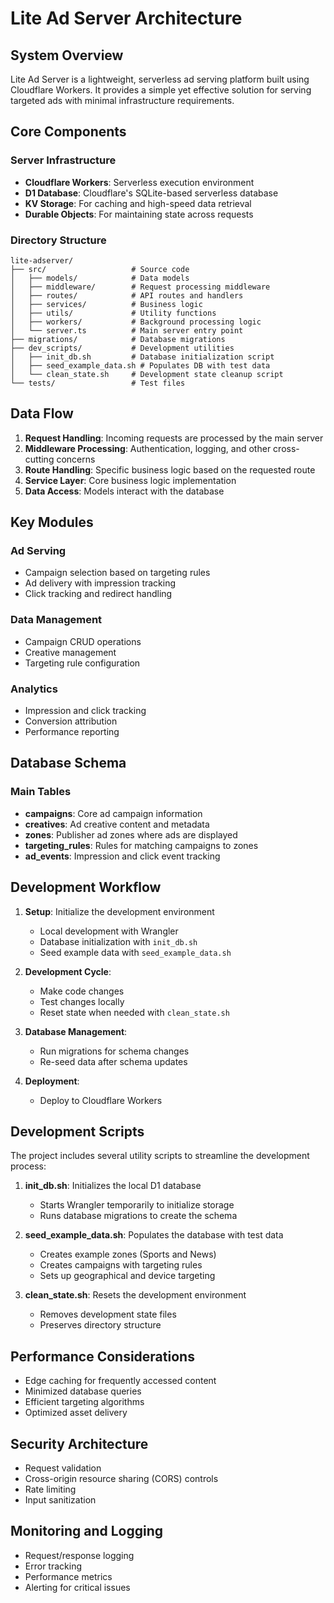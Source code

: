 # Lite Ad Server Architecture

## System Overview

Lite Ad Server is a lightweight, serverless ad serving platform built using Cloudflare Workers. It provides a simple yet effective solution for serving targeted ads with minimal infrastructure requirements.

## Core Components

### Server Infrastructure
- **Cloudflare Workers**: Serverless execution environment
- **D1 Database**: Cloudflare's SQLite-based serverless database
- **KV Storage**: For caching and high-speed data retrieval
- **Durable Objects**: For maintaining state across requests

### Directory Structure

```
lite-adserver/
├── src/                   # Source code
│   ├── models/            # Data models
│   ├── middleware/        # Request processing middleware
│   ├── routes/            # API routes and handlers
│   ├── services/          # Business logic
│   ├── utils/             # Utility functions
│   ├── workers/           # Background processing logic
│   └── server.ts          # Main server entry point
├── migrations/            # Database migrations
├── dev_scripts/           # Development utilities
│   ├── init_db.sh         # Database initialization script
│   ├── seed_example_data.sh # Populates DB with test data
│   └── clean_state.sh     # Development state cleanup script
└── tests/                 # Test files
```

## Data Flow

1. **Request Handling**: Incoming requests are processed by the main server
2. **Middleware Processing**: Authentication, logging, and other cross-cutting concerns
3. **Route Handling**: Specific business logic based on the requested route
4. **Service Layer**: Core business logic implementation
5. **Data Access**: Models interact with the database

## Key Modules

### Ad Serving
- Campaign selection based on targeting rules
- Ad delivery with impression tracking
- Click tracking and redirect handling

### Data Management
- Campaign CRUD operations
- Creative management
- Targeting rule configuration

### Analytics
- Impression and click tracking
- Conversion attribution
- Performance reporting

## Database Schema

### Main Tables
- **campaigns**: Core ad campaign information
- **creatives**: Ad creative content and metadata
- **zones**: Publisher ad zones where ads are displayed
- **targeting_rules**: Rules for matching campaigns to zones
- **ad_events**: Impression and click event tracking

## Development Workflow

1. **Setup**: Initialize the development environment
   - Local development with Wrangler
   - Database initialization with `init_db.sh`
   - Seed example data with `seed_example_data.sh`

2. **Development Cycle**:
   - Make code changes
   - Test changes locally
   - Reset state when needed with `clean_state.sh`

3. **Database Management**:
   - Run migrations for schema changes
   - Re-seed data after schema updates

4. **Deployment**:
   - Deploy to Cloudflare Workers

## Development Scripts

The project includes several utility scripts to streamline the development process:

1. **init_db.sh**: Initializes the local D1 database
   - Starts Wrangler temporarily to initialize storage
   - Runs database migrations to create the schema

2. **seed_example_data.sh**: Populates the database with test data
   - Creates example zones (Sports and News)
   - Creates campaigns with targeting rules
   - Sets up geographical and device targeting

3. **clean_state.sh**: Resets the development environment
   - Removes development state files
   - Preserves directory structure

## Performance Considerations

- Edge caching for frequently accessed content
- Minimized database queries
- Efficient targeting algorithms
- Optimized asset delivery

## Security Architecture

- Request validation
- Cross-origin resource sharing (CORS) controls
- Rate limiting
- Input sanitization

## Monitoring and Logging

- Request/response logging
- Error tracking
- Performance metrics
- Alerting for critical issues
